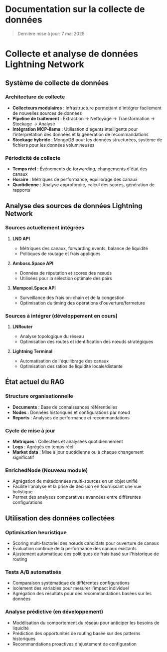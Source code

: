 # Documentation sur la collecte de données
> Dernière mise à jour: 7 mai 2025

# Collecte et analyse de données Lightning Network

## Système de collecte de données

### Architecture de collecte
- **Collecteurs modulaires** : Infrastructure permettant d'intégrer facilement de nouvelles sources de données
- **Pipeline de traitement** : Extraction → Nettoyage → Transformation → Stockage → Analyse
- **Intégration MCP-llama** : Utilisation d'agents intelligents pour l'interprétation des données et la génération de recommandations
- **Stockage hybride** : MongoDB pour les données structurées, système de fichiers pour les données volumineuses

### Périodicité de collecte
- **Temps réel** : Événements de forwarding, changements d'état des canaux
- **Horaire** : Métriques de performance, équilibrage des canaux
- **Quotidienne** : Analyse approfondie, calcul des scores, génération de rapports

## Analyse des sources de données Lightning Network

### Sources actuellement intégrées
1. **LND API** 
   - Métriques des canaux, forwarding events, balance de liquidité
   - Politiques de routage et frais appliqués

2. **Amboss.Space API**
   - Données de réputation et scores des nœuds
   - Utilisées pour la sélection optimale des pairs

3. **Mempool.Space API**
   - Surveillance des frais on-chain et de la congestion
   - Optimisation du timing des opérations d'ouverture/fermeture

### Sources à intégrer (développement en cours)
1. **LNRouter**
   - Analyse topologique du réseau
   - Optimisation des routes et identification des nœuds stratégiques

2. **Lightning Terminal**
   - Automatisation de l'équilibrage des canaux
   - Optimisation des ratios de liquidité locale/distante

## État actuel du RAG

### Structure organisationnelle
- **Documents** : Base de connaissances référentielles
- **Nodes** : Données historiques et configurations par nœud
- **Reports** : Analyses de performance et recommandations

### Cycle de mise à jour
- **Métriques** : Collectées et analysées quotidiennement
- **Logs** : Agrégés en temps réel
- **Market data** : Mise à jour quotidienne ou à chaque changement significatif

### EnrichedNode (Nouveau module)
- Agrégation de métadonnées multi-sources en un objet unifié
- Facilite l'analyse et la prise de décision en fournissant une vue holistique
- Permet des analyses comparatives avancées entre différentes configurations

## Utilisation des données collectées

### Optimisation heuristique
- Scoring multi-factoriel des nœuds candidats pour ouverture de canaux
- Évaluation continue de la performance des canaux existants
- Ajustement automatique des politiques de frais basé sur l'historique de routing

### Tests A/B automatisés
- Comparaison systématique de différentes configurations
- Isolement des variables pour mesurer l'impact individuel
- Agrégation des résultats pour des recommandations basées sur les données

### Analyse prédictive (en développement)
- Modélisation du comportement du réseau pour anticiper les besoins de liquidité
- Prédiction des opportunités de routing basée sur des patterns historiques
- Recommandations proactives d'ajustement de configuration
